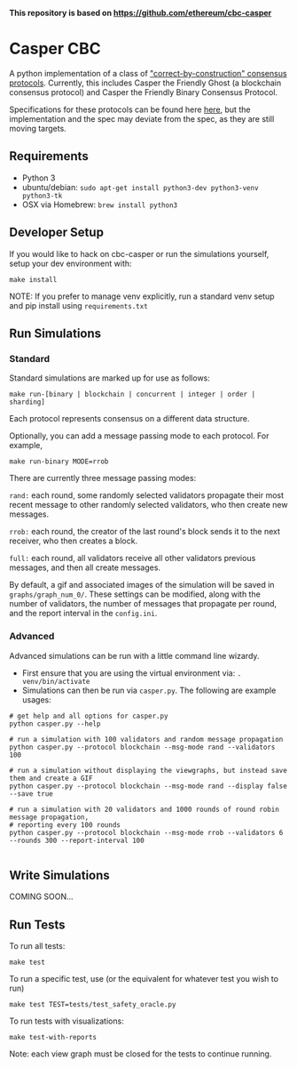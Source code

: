 **This repository is based on https://github.com/ethereum/cbc-casper**

# Casper CBC

A python implementation of a class of ["correct-by-construction" consensus protocols](https://github.com/ethereum/research/tree/master/papers/cbc-consensus). Currently, this includes Casper the Friendly Ghost (a blockchain consensus protocol) and Casper the Friendly Binary Consensus Protocol.

Specifications for these protocols can be found here [here](https://github.com/ethereum/research/tree/master/papers/CasperTFG), but the implementation and the spec may deviate from the spec, as they are still moving targets.

## Requirements
* Python 3
* ubuntu/debian: `sudo apt-get install python3-dev python3-venv python3-tk`
* OSX via Homebrew: `brew install python3`


## Developer Setup
If you would like to hack on cbc-casper or run the simulations yourself, setup your dev environment with:

```
make install
```

NOTE: If you prefer to manage venv explicitly, run a standard venv setup and
pip install using `requirements.txt`

## Run Simulations
### Standard
Standard simulations are marked up for use as follows:

```
make run-[binary | blockchain | concurrent | integer | order | sharding]
```

Each protocol represents consensus on a different data structure.

Optionally, you can add a message passing mode to each protocol. For example,
```
make run-binary MODE=rrob
```
There are currently three message passing modes:

`rand:` each round, some randomly selected validators propagate their most recent message to other randomly selected validators, who then create new messages.

`rrob:` each round, the creator of the last round's block sends it to the next receiver, who then creates a block.

`full:` each round, all validators receive all other validators previous messages, and then all create messages.

By default, a gif and associated images of the simulation will be saved in `graphs/graph_num_0/`. These settings can be modified, along with the number of validators, the number of messages that propagate per round, and the report interval in the `config.ini`.

### Advanced
Advanced simulations can be run with a little command line wizardy.
- First ensure that you are using the virtual environment via: `. venv/bin/activate`
- Simulations can then be run via `casper.py`. The following are example usages:
```
# get help and all options for casper.py
python casper.py --help

# run a simulation with 100 validators and random message propagation
python casper.py --protocol blockchain --msg-mode rand --validators 100

# run a simulation without displaying the viewgraphs, but instead save them and create a GIF
python casper.py --protocol blockchain --msg-mode rand --display false --save true

# run a simulation with 20 validators and 1000 rounds of round robin message propagation,
# reporting every 100 rounds
python casper.py --protocol blockchain --msg-mode rrob --validators 6 --rounds 300 --report-interval 100


```

## Write Simulations

COMING SOON...

## Run Tests
To run all tests:

```
make test
```

To run a specific test, use (or the equivalent for whatever test you wish to run)

```
make test TEST=tests/test_safety_oracle.py
```

To run tests with visualizations:
```
make test-with-reports
```
Note: each view graph must be closed for the tests to continue running.
